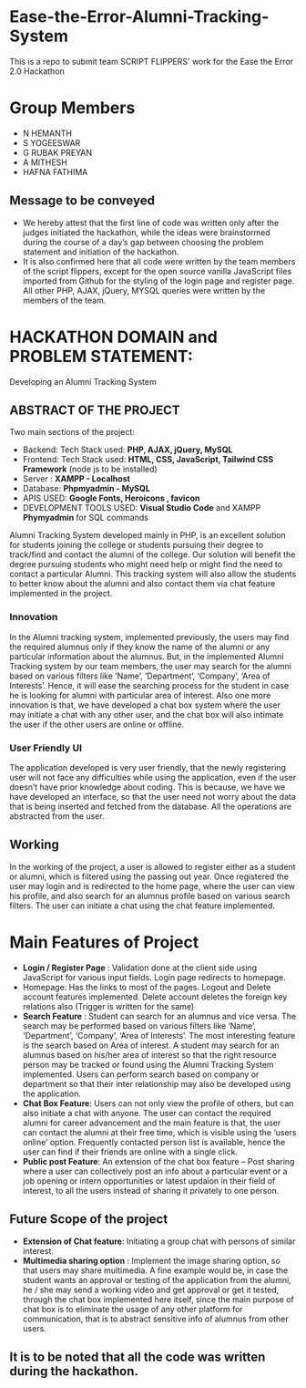 # Ease-the-Error-Alumni-Tracking-System
This is a repo to submit team SCRIPT FLIPPERS' work for the Ease the Error 2.0 Hackathon

# Group Members
- N HEMANTH
- S YOGEESWAR
- G RUBAK PREYAN
- A MITHESH
- HAFNA FATHIMA

## Message to be conveyed

- We hereby attest that the first line of code was written only after the judges initiated the hackathon, while the ideas were brainstormed during the course of a day’s gap between choosing the problem statement and initiation of the hackathon. 
- It is also confirmed here that all code were written by the team members of the script flippers, except for the open source vanilla JavaScript files imported from Github for the styling of the login page and register page. All other PHP, AJAX, jQuery, MYSQL queries were written by the members of the team.

# HACKATHON DOMAIN and PROBLEM STATEMENT: 
Developing an Alumni Tracking System

## ABSTRACT OF THE PROJECT

Two main sections of the project: 
- Backend: Tech Stack used:  **PHP, AJAX, jQuery, MySQL**
- Frontend: Tech Stack used: **HTML, CSS, JavaScript, Tailwind CSS Framework** (node js to be installed) 
- Server : **XAMPP - Localhost**
- Database: **Phpmyadmin - MySQL**
- APIS USED: **Google Fonts, Heroicons , favicon**
- DEVELOPMENT TOOLS USED: **Visual Studio Code** and XAMPP **Phymyadmin** for SQL commands


Alumni Tracking System developed mainly in PHP, is an excellent solution for students joining the college or students pursuing their degree to track/find and contact the alumni of the college.
Our solution will benefit the degree pursuing students who might need help or might find the need to contact a particular Alumni. This tracking system will also allow the students to better know about the alumni and also contact them via chat feature implemented in the project. 

### Innovation

In the Alumni tracking system, implemented previously, the users may find the required alumnus only if they know the name of the alumni or any particular information about the alumnus. But, in the implemented Alumni Tracking system by our team members, the user may search for the alumni based on various filters like ‘Name’, ‘Department’, ‘Company’, ‘Area of Interests’. Hence, it will ease the searching process for the student in case he is looking for alumni with particular area of interest. Also one more innovation is that, we have developed a chat box system where the user may initiate a chat with any other user, and the chat box will also intimate the user if the other users are online or offline. 

### User Friendly UI

The application developed is very user friendly, that the newly registering user will not face any difficulties while using the application, even if the user doesn’t have prior knowledge about coding. This is because, we have we have developed an interface, so that the user need not worry about the data that is being inserted and fetched from the database. All the operations are abstracted from the user. 

## Working

In the working of the project, a user is allowed to register either as a student or alumni, which is filtered using the passing out year. Once registered the user may login and is redirected to the home page, where the user can view his profile, and also search for an alumnus profile based on various search filters. The user can initiate a chat using the chat feature implemented.

# Main Features of Project

- **Login / Register Page** : Validation done at the client side using JavaScript for various input fields. Login page redirects to homepage.
- Homepage: Has the links to most of the pages. Logout and Delete account features implemented. Delete account deletes the foreign key relations also (Trigger is written for the same) 
- **Search Feature** : Student can search for an alumnus and vice versa. The search may be performed based on various filters like ‘Name’, ‘Department’, ‘Company’, ‘Area of Interests’. The most interesting feature is the search based on Area of interest. A student may search for an alumnus based on his/her area of interest so that the right resource person may be tracked or found using the Alumni Tracking System implemented. Users can perform search based on company or department so that their inter relationship may also be developed using the application. 
- **Chat Box Feature**: Users can not only view the profile of others, but can also initiate a chat with anyone. The user can contact the required alumni for career advancement and the main feature is that, the user can contact the alumni at their free time, which is visible using the ‘users online’ option. Frequently contacted person list is available, hence the user can find if their friends are online with a single click.
- **Public post Feature**: An extension of the chat box feature – Post sharing where a user can collectively post an info about a particular event or a job opening or intern opportunities or latest updaion in their field of interest, to all the users instead of sharing it privately to one person.

## Future Scope of the project 
- **Extension of Chat feature**: Initiating a group chat with persons of similar interest.
- **Multimedia sharing option** : Implement the image sharing option, so that users may share multimedia. A fine example would be, in case the student wants an approval or testing of the application from the alumni, he / she may send a working video and get approval or get it tested, through the chat box implemented here itself, since the main purpose of chat box is to eliminate the usage of any other platform for communication, that is to abstract sensitive info of alumnus from other users. 

## It is to be noted that all the code was written during the hackathon. 
